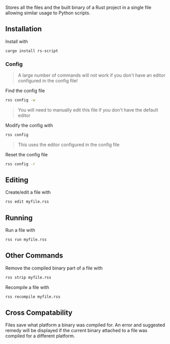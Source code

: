 Stores all the files and the built binary of a Rust project in a single file allowing similar usage to Python scripts.

## Installation
Install with
```bash
cargo install rs-script
```

### Config
> A large number of commands will not work if you don't have an editor configured in the config file!

Find the config file
```bash
rss config -w
```
> You will need to manually edit this file if you don't have the default editor 

Modify the config with
```bash
rss config
```
> This uses the editor configured in the config file

Reset the config file
```bash
rss config -r
```

## Editing
Create/edit a file with
```bash
rss edit myfile.rss
```

## Running
Run a file with
```bash
rss run myfile.rss
```

## Other Commands
Remove the compiled binary part of a file with
```bash
rss strip myfile.rss
```

Recompile a file with
```bash
rss recompile myfile.rss
```

## Cross Compatability
Files save what platform a binary was compiled for. An error and suggested remedy will be displayed if the current binary attached to a file was compiled for a different platform.